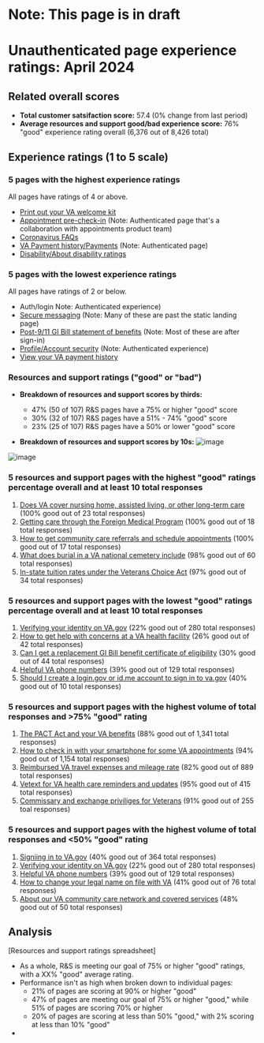 # Note: This page is in draft
# Unauthenticated page experience ratings: April 2024

## Related overall scores
- **Total customer satsifaction score:** 57.4 (0% change from last period)
- **Average resources and support good/bad experience score:** 76% "good" experience rating overall (6,376 out of 8,426 total)

## Experience ratings (1 to 5 scale)

### 5 pages with the highest experience ratings 
All pages have ratings of 4 or above.
- [Print out your VA welcome kit](https://www.va.gov/welcome-kit/)
- [Appointment pre-check-in](https://www.va.gov/health-care/appointment-pre-check-in/error?error=no-token) (Note: Authenticated page that's a collaboration with appointments product team)
- [Coronavirus FAQs](https://www.va.gov/coronavirus-veteran-frequently-asked-questions/)
- [VA Payment history/Payments](https://www.va.gov/va-payment-history/payments/) (Note: Authenticated page)
- [Disability/About disability ratings](https://www.va.gov/disability/about-disability-ratings/)
  
### 5 pages with the lowest experience ratings
All pages have ratings of 2 or below.
- Auth/login Note: Authenticated experience)
- [Secure messaging](https://www.va.gov/my-health/secure-messages/new-message/) (Note: Many of these are past the static landing page)
- [Post-9/11 GI Bill statement of benefits](https://www.va.gov/education/gi-bill/post-9-11/ch-33-benefit/) (Note: Most of these are after sign-in)
- [Profile/Account security](https://www.va.gov/profile/account-security) (Note: Authenticated experience)
- [View your VA payment history](https://www.va.gov/va-payment-history/)
  
### Resources and support ratings ("good" or "bad")

- **Breakdown of resources and support scores by thirds:**
  - 47% (50 of 107) R&S pages have a 75% or higher "good" score
  - 30% (32 of 107) R&S pages have a 51% - 74% "good" score
  - 23% (25 of 107) R&S pages have a 50% or lower "good" score
    
- **Breakdown of resources and support scores by 10s:**
![image](https://github.com/department-of-veterans-affairs/va.gov-team/assets/48728214/4c091977-f297-46c0-9b79-fffd7419c9d1)

![image](https://github.com/department-of-veterans-affairs/va.gov-team/assets/48728214/59ba2e12-d596-4295-9c78-98d173c9bac6)


### 5 resources and support pages with the highest "good" ratings percentage overall and at least 10 total responses

1. [Does VA cover nursing home, assisted living, or other long-term care](www.va.gov/resources/does-va-cover-nursing-home-assisted-living-or-other-long-term-care) (100% good out of 23 total responses)
2. [Getting care through the Foreign Medical Program](www.va.gov/resources/getting-care-through-the-foreign-medical-program/
) (100% good out of 18 total responses)
3. [How to get community care referrals and schedule appointments](www.va.gov/resources/how-to-get-community-care-referrals-and-schedule-appointments/) (100% good out of 17 total responses)
4. [What does burial in a VA national cemetery include](www.va.gov/resources/what-does-burial-in-a-va-national-cemetery-include/) (98% good out of 60 total responses)
5. [In-state tuition rates under the Veterans Choice Act](www.va.gov/resources/in-state-tuition-rates-under-the-veterans-choice-act/) (97% good out of 34 total responses)

### 5 resources and support pages with the lowest "good" ratings percentage overall and at least 10 total responses

1. [Verifying your identity on VA.gov](www.va.gov/resources/verifying-your-identity-on-vagov/) (22% good out of 280 total responses)
2. [How to get help with concerns at a VA health facility](www.va.gov/resources/how-to-get-help-with-concerns-at-a-va-health-facility/) (26% good out of 42 total responses)
3. [Can I get a replacement GI Bill benefit certificate of eligibility](www.va.gov/resources/can-i-get-a-replacement-gi-bill-benefit-certificate-of-eligibility/) (30% good out of 44 total responses)
4. [Helpful VA phone numbers](www.va.gov/resources/helpful-va-phone-numbers/) (39% good out of 129 total responses)
5. [Should I create a login.gov or id.me account to sign in to va.gov](www.va.gov/resources/should-i-create-a-logingov-or-idme-account-to-sign-in-to-vagov/) (40% good out of 10 total responses)
   
### 5 resources and support pages with the highest volume of total responses and >75% "good" rating

1. [The PACT Act and your VA benefits](www.va.gov/resources/the-pact-act-and-your-va-benefits/) (88% good out of 1,341 total responses)
2. [How to check in with your smartphone for some VA appointments](www.va.gov/resources/how-to-check-in-with-your-smartphone-for-some-va-appointments/) (94% good out of 1,154 total responses)
3. [Reimbursed VA travel expenses and mileage rate](www.va.gov/resources/reimbursed-va-travel-expenses-and-mileage-rate/) (82% good out of 889 total responses)
4. [Vetext for VA health care reminders and updates](www.va.gov/resources/vetext-for-va-health-care-reminders-and-updates/) (95% good out of 415 total responses)
5. [Commissary and exchange priviliges for Veterans](www.va.gov/resources/commissary-and-exchange-privileges-for-veterans/) (91% good out of 255 toal responses)
   
### 5 resources and support pages with the highest volume of total responses and <50% "good" rating

1.  [Signiing in to VA.gov](www.va.gov/resources/signing-in-to-vagov/) (40% good out of 364 total responses)
2.  [Verifying your identity on VA.gov](www.va.gov/resources/verifying-your-identity-on-vagov/) (22% good out of 280 total responses)
3. [Helpful VA phone numbers](www.va.gov/resources/helpful-va-phone-numbers/) (39% good out of 129 total responses)
4. [How to change your legal name on file with VA](www.va.gov/resources/how-to-change-your-legal-name-on-file-with-va/) (41% good out of 76 total responses)
5. [About our VA community care network and covered services](www.va.gov/resources/about-our-va-community-care-network-and-covered-services/) (48% good out of 50 total responses)

## Analysis
[Resources and support ratings spreadsheet]
- As a whole, R&S is meeting our goal of 75% or higher "good" ratings, with a XX% "good" average rating.
- Performance isn't as high when broken down to individual pages:
  - 21% of pages are scoring at 90% or higher "good"
  - 47% of pages are meeting our goal of 75% or higher "good," while 51% of pages are scoring 70% or higher
  - 20% of pages are scoring at less than 50% "good," with 2% scoring at less than 10% "good" 
- 
